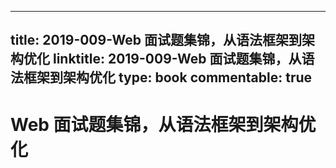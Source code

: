 
---
title: 2019-009-Web 面试题集锦，从语法框架到架构优化
linktitle: 2019-009-Web 面试题集锦，从语法框架到架构优化
type: book
commentable: true
---

# Web 面试题集锦，从语法框架到架构优化

    